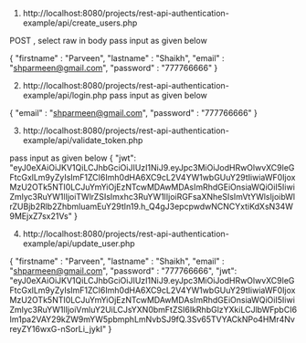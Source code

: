 


1. http://localhost:8080/projects/rest-api-authentication-example/api/create_users.php

POST , select raw in body
pass input as given below

{
    "firstname" : "Parveen",
    "lastname" : "Shaikh",
    "email" : "shparmeen@gmail.com",
    "password" : "777766666"
}

2. http://localhost:8080/projects/rest-api-authentication-example/api/login.php
	pass input as given below

{
    "email" : "shparmeen@gmail.com",
    "password" : "777766666"
}

3. http://localhost:8080/projects/rest-api-authentication-example/api/validate_token.php

pass input as given below
{
    "jwt": "eyJ0eXAiOiJKV1QiLCJhbGciOiJIUzI1NiJ9.eyJpc3MiOiJodHRwOlwvXC9leGFtcGxlLm9yZyIsImF1ZCI6Imh0dHA6XC9cL2V4YW1wbGUuY29tIiwiaWF0IjoxMzU2OTk5NTI0LCJuYmYiOjEzNTcwMDAwMDAsImRhdGEiOnsiaWQiOiI5IiwiZmlyc3RuYW1lIjoiTWlrZSIsImxhc3RuYW1lIjoiRGFsaXNheSIsImVtYWlsIjoibWlrZUBjb2Rlb2ZhbmluamEuY29tIn19.h_Q4gJ3epcpwdwNCNCYxtiKdXsN34W9MEjxZ7sx21Vs"
}

4. http://localhost:8080/projects/rest-api-authentication-example/api/update_user.php

{
    "firstname" : "Parveen",
    "lastname" : "Shaikh",
    "email" : "shparmeen@gmail.com",
    "password" : "777766666",
    "jwt": "eyJ0eXAiOiJKV1QiLCJhbGciOiJIUzI1NiJ9.eyJpc3MiOiJodHRwOlwvXC9leGFtcGxlLm9yZyIsImF1ZCI6Imh0dHA6XC9cL2V4YW1wbGUuY29tIiwiaWF0IjoxMzU2OTk5NTI0LCJuYmYiOjEzNTcwMDAwMDAsImRhdGEiOnsiaWQiOiI5IiwiZmlyc3RuYW1lIjoiVmluY2UiLCJsYXN0bmFtZSI6IkRhbGlzYXkiLCJlbWFpbCI6Im1pa2VAY29kZW9mYW5pbmphLmNvbSJ9fQ.3Sv65TVYACkNPo4HMr4NvreyZY16wxG-nSorLi_jykI"
}